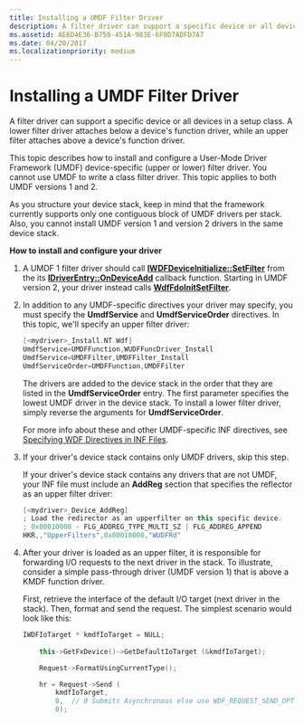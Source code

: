 ```yaml
---
title: Installing a UMDF Filter Driver
description: A filter driver can support a specific device or all devices in a setup class.
ms.assetid: AE6D4E36-B758-451A-983E-6F0D7ADFD7A7
ms.date: 04/20/2017
ms.localizationpriority: medium
---
```


# Installing a UMDF Filter Driver


A filter driver can support a specific device or all devices in a setup class. A lower filter driver attaches below a device's function driver, while an upper filter attaches above a device's function driver.

This topic describes how to install and configure a User-Mode Driver Framework (UMDF) device-specific (upper or lower) filter driver. You cannot use UMDF to write a class filter driver. This topic applies to both UMDF versions 1 and 2.

As you structure your device stack, keep in mind that the framework currently supports only one contiguous block of UMDF drivers per stack. Also, you cannot install UMDF version 1 and version 2 drivers in the same device stack.

**How to install and configure your driver**

1.  A UMDF 1 filter driver should call [**IWDFDeviceInitialize::SetFilter**](/windows-hardware/drivers/ddi/wudfddi/nf-wudfddi-iwdfdeviceinitialize-setfilter) from the its [**IDriverEntry::OnDeviceAdd**](/windows-hardware/drivers/ddi/wudfddi/nf-wudfddi-idriverentry-ondeviceadd) callback function. Starting in UMDF version 2, your driver instead calls [**WdfFdoInitSetFilter**](/windows-hardware/drivers/ddi/wdffdo/nf-wdffdo-wdffdoinitsetfilter).

2.  In addition to any UMDF-specific directives your driver may specify, you must specify the **UmdfService** and **UmdfServiceOrder** directives. In this topic, we'll specify an upper filter driver:

    ```cpp
    [<mydriver>_Install.NT.Wdf]
    UmdfService=UMDFFunction,WUDFFuncDriver_Install
    UmdfService=UMDFFilter,UMDFFilter_Install
    UmdfServiceOrder=UMDFFunction,UMDFFilter
    ```

    The drivers are added to the device stack in the order that they are listed in the **UmdfServiceOrder** entry. The first parameter specifies the lowest UMDF driver in the device stack. To install a lower filter driver, simply reverse the arguments for **UmdfServiceOrder**.

    For more info about these and other UMDF-specific INF directives, see [Specifying WDF Directives in INF Files](specifying-wdf-directives-in-inf-files.md).

3.  If your driver's device stack contains only UMDF drivers, skip this step.

    If your driver's device stack contains any drivers that are not UMDF, your INF file must include an **AddReg** section that specifies the reflector as an upper filter driver:

    ```cpp
    [<mydriver>_Device_AddReg]
    ; Load the redirector as an upperfilter on this specific device.
    ; 0x00010008 - FLG_ADDREG_TYPE_MULTI_SZ | FLG_ADDREG_APPEND
    HKR,,"UpperFilters",0x00010008,"WUDFRd" 
    ```

4.  After your driver is loaded as an upper filter, it is responsible for forwarding I/O requests to the next driver in the stack. To illustrate, consider a simple pass-through driver (UMDF version 1) that is above a KMDF function driver.

    First, retrieve the interface of the default I/O target (next driver in the stack). Then, format and send the request. The simplest scenario would look like this:

    ```cpp
    IWDFIoTarget * kmdfIoTarget = NULL;
        
        this->GetFxDevice()->GetDefaultIoTarget (&kmdfIoTarget);

        Request->FormatUsingCurrentType();

        hr = Request->Send (
            kmdfIoTarget, 
            0,  // 0 Submits Asynchronous else use WDF_REQUEST_SEND_OPTION_SYNCHRONOUS
            0);
    ```

 

